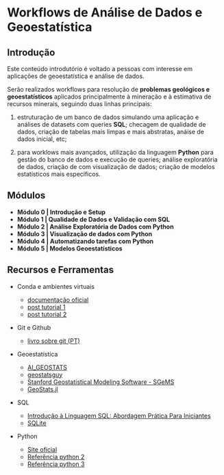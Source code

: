# Workflows de Análise de Dados e Geoestatística

## Introdução

Este conteúdo introdutório é voltado a pessoas com interesse em aplicações de geoestatística e análise de dados.

Serão realizados workflows para resolução de **problemas geológicos e geoestatísticos** aplicados principalmente à mineração e à estimativa de recursos minerais, seguindo duas linhas principais:

1. estruturação de um banco de dados simulando uma aplicação e análises de datasets com queries **SQL**; checagem de qualidade de dados, criação de tabelas mais limpas e mais abstratas, anáise de dados inicial, etc;

2. para worklows mais avançados, utilização da linguagem **Python** para gestão do banco de dados e execução de queries; análise exploratória de dados, criação de com visualização de dados; criação de modelos estatísticos mais específicos.

## Módulos

* **Módulo 0 | Introdução e Setup**
* **Módulo 1 | Qualidade de Dados e Validação com SQL**
* **Módulo 2 | Análise Exploratória de Dados com Python**
* **Módulo 3 | Visualização de dados com Python**
* **Módulo 4 | Automatizando tarefas com Python**
* **Módulo 5 | Modelos Geoestatísticos**

## Recursos e Ferramentas

* Conda e ambientes virtuais
  * [documentação oficial](https://docs.conda.io/en/latest/miniconda.html)
  * [post tutorial 1](https://adrianovieira.gitlab.io/posts/conda/)
  * [post tutorial 2](https://www.monolitonimbus.com.br/conda-e-ambientes-virtuais/)

* Git e Github
  * [livro sobre git (PT)](https://git-scm.com/book/pt-br/v2)

* Geoestatística
  * [AI_GEOSTATS](https://wiki.52north.org/AI_GEOSTATS/WebHome)
  * [geostatsguy](https://github.com/GeostatsGuy)
  * [Stanford Geostatistical Modeling Software - SGeMS](https://sgems.sourceforge.net/)
  * [GeoStats.jl](https://github.com/JuliaEarth/GeoStats.j)

* SQL
  * [Introdução à Linguagem SQL: Abordagem Prática Para Iniciantes](https://www.amazon.com.br/Introdu%C3%A7%C3%A3o-Linguagem-SQL-Abordagem-Iniciantes/dp/8575225014/ref=asc_df_8575225014/?tag=googleshopp00-20&linkCode=df0&hvadid=379715966142&hvpos=&hvnetw=g&hvrand=7258438041092360003&hvpone=&hvptwo=&hvqmt=&hvdev=c&hvdvcmdl=&hvlocint=&hvlocphy=1001773&hvtargid=pla-424463399897&psc=1)
  * [SQLite](https://www.sqlite.org/index.html)

* Python
  * [Site oficial](https://www.python.org/)
  * [Referência python 2](a)
  * [Referência python 3](a)

